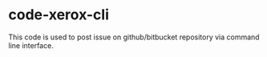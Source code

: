 code-xerox-cli
==============

This code is used to post issue on github/bitbucket repository via command line interface.
